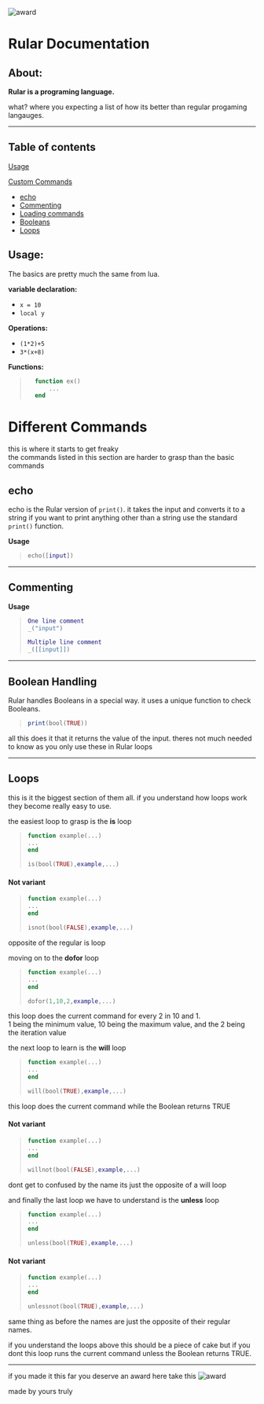 ![award](images/rular.png)
# Rular Documentation

## About:
**Rular is a programing language.** 

what? where you expecting a list of how its better than regular progaming langauges.

---

## Table of contents

[Usage](#l1)

[Custom Commands](#l2)

+ [echo](#il1)
+ [Commenting](#il2)
+ [Loading commands](#il3)
+ [Booleans](#il4)
+ [Loops](#il5)


## <a name="l1">Usage:</a>

The basics are pretty much the same from lua.

**variable declaration:** 
+ `x = 10`
+ `local y`

**Operations:**
+ `(1*2)+5`
+ `3*(x+8)`

**Functions:**
>```lua
>	function ex()
>		...
>	end
>```

# <a name="l2">Different Commands</a>

this is where it starts to get freaky  
the commands listed in this section are harder to grasp than the basic commands

## <a name="il1">echo</a>

echo is the Rular version of `print()`. it takes the input and converts it to a string if you want to print anything other than a string use the standard `print()` function.

**Usage**
>```lua
>echo([input])
>```

---

## <a name="il2"> Commenting</a>


**Usage**
>```lua
>One line comment
>_("input")
>
>Multiple line comment
>_([[input]])
>```

---

## <a name="il4">Boolean Handling</a>

Rular handles Booleans in a special way. it uses a unique function to check Booleans.

>```lua
>print(bool(TRUE))
>```

all this does it that it returns the value of the input. theres not much needed to know as you only use these in Rular loops

---

## <a name="il5">Loops</a>

this is it the biggest section of them all. if you understand how loops work they become really easy to use.

the easiest loop to grasp is the **is** loop
>```lua
>function example(...)
>...
>end
>
>is(bool(TRUE),example,...)
>```

#### Not variant

>```lua
>function example(...)
>...
>end
>
>isnot(bool(FALSE),example,...)
>```

opposite of the regular is loop

moving on to the **dofor** loop
>```lua
>function example(...)
>...
>end
>
>dofor(1,10,2,example,...)
>```

this loop does the current command for every 2 in 10 and 1.  
1 being the minimum value, 10 being the maximum value, and the 2 being the iteration value

the next loop to learn is the **will** loop

>```lua
>function example(...)
>...
>end
>
>will(bool(TRUE),example,...)
>```

this loop does the current command while the Boolean returns TRUE

#### Not variant

>```lua
>function example(...)
>...
>end
>
>willnot(bool(FALSE),example,...)
>```

dont get to confused by the name its just the opposite of a will loop

and finally the last loop we have to understand is the **unless** loop

>```lua
>function example(...)
>...
>end
>
>unless(bool(TRUE),example,...)
>```

#### Not variant

>```lua
>function example(...)
>...
>end
>
>unlessnot(bool(TRUE),example,...)
>```

same thing as before the names are just the opposite of their regular names.

if you understand the loops above this should be a piece of cake but if you dont this loop runs the current command unless the Boolean returns TRUE.

---

if you made it this far you deserve an award here take this
![award](images/award.png)

made by yours truly
